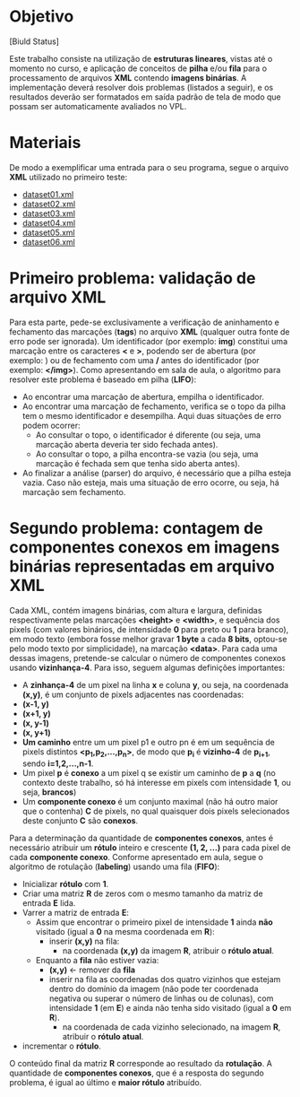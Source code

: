# Objetivo

[Biuld Status]

Este trabalho consiste na utilização de **estruturas lineares**, vistas até o momento no curso, e aplicação de conceitos de 
**pilha** e/ou **fila** para o processamento de arquivos **XML** contendo **imagens binárias**. A implementação deverá 
resolver dois problemas (listados a seguir), e os resultados deverão ser formatados em saída padrão de tela de modo que 
possam ser automaticamente avaliados no VPL.

# Materiais

De modo a exemplificar uma entrada para o seu programa, segue o arquivo **XML** utilizado no primeiro teste:

- [dataset01.xml](https://moodle.ufsc.br/pluginfile.php/2735418/mod_resource/content/1/dataset01.xml)
- [dataset02.xml](https://moodle.ufsc.br/pluginfile.php/2753879/mod_resource/content/2/dataset02.xml)
- [dataset03.xml](https://moodle.ufsc.br/pluginfile.php/2753881/mod_resource/content/2/dataset03.xml)
- [dataset04.xml](https://moodle.ufsc.br/pluginfile.php/2753881/mod_resource/content/2/dataset04.xml)
- [dataset05.xml](https://moodle.ufsc.br/pluginfile.php/2753881/mod_resource/content/2/dataset05.xml)
- [dataset06.xml](https://moodle.ufsc.br/pluginfile.php/2753881/mod_resource/content/2/dataset06.xml)

# Primeiro problema: validação de arquivo XML

Para esta parte, pede-se exclusivamente a verificação de aninhamento e fechamento das marcações (**tags**) no arquivo **XML** (qualquer outra fonte de erro pode ser ignorada). Um identificador (por exemplo: **img**) constitui uma marcação entre os caracteres **<** e **>**, podendo ser de abertura (por exemplo: **<img>**) ou de fechamento com uma **/** antes do identificador (por exemplo: **\</img>**). Como apresentando em sala de aula, o algoritmo para resolver este problema é baseado em pilha (**LIFO**):

- Ao encontrar uma marcação de abertura, empilha o identificador.
- Ao encontrar uma marcação de fechamento, verifica se o topo da pilha tem o mesmo identificador e desempilha. Aqui duas situações de erro podem ocorrer:
  - Ao consultar o topo, o identificador é diferente (ou seja, uma marcação aberta deveria ter sido fechada antes).
  - Ao consultar o topo, a pilha encontra-se vazia (ou seja, uma marcação é fechada sem que tenha sido aberta antes).
- Ao finalizar a análise (parser) do arquivo, é necessário que a pilha esteja vazia. Caso não esteja, mais uma situação de erro ocorre, ou seja, há marcação sem fechamento.

# Segundo problema: contagem de componentes conexos em imagens binárias representadas em arquivo XML

Cada XML, contém imagens binárias, com altura e largura, definidas respectivamente pelas marcações **\<height>** e **\<width>**, e sequência dos pixels (com valores binários, de intensidade **0** para preto ou **1** para branco), em modo texto 
(embora fosse melhor gravar **1 byte** a cada **8 bits**, optou-se pelo modo texto por simplicidade), na marcação **\<data>**. Para 
cada uma dessas imagens, pretende-se calcular o número de componentes conexos usando **vizinhança-4**. Para isso, seguem 
algumas definições importantes:

- A **zinhança-4** de um pixel na linha **x** e coluna **y**, ou seja, na coordenada **(x,y)**, é um conjunto de pixels adjacentes nas coordenadas:
- **(x-1, y)**
- **(x+1, y)**
- **(x, y-1)**
- **(x, y+1)**
- **Um caminho** entre um um pixel p1 e outro pn é em um sequência de pixels distintos **<p<sub>1</sub>,p<sub>2</sub>,...,p<sub>n</sub>>**, de modo que **p<sub>i</sub>** é **vizinho-4** de **p<sub>i+1</sub>**, 
sendo **i=1,2,...,n-1**.
- Um pixel **p** é **conexo** a um pixel q se existir um caminho de **p** a **q** (no contexto deste trabalho, só há interesse em pixels com intensidade **1**, ou seja, **brancos**)
- Um **componente conexo** é um conjunto maximal (não há outro maior que o contenha) **C** de pixels, no qual quaisquer dois 
pixels selecionados deste conjunto **C** são **conexos**.

Para a determinação da quantidade de **componentes conexos**, antes é necessário atribuir um **rótulo** inteiro e crescente **(1, 2, ...)** para cada pixel de cada **componente conexo**. Conforme apresentado em aula, segue o algoritmo de rotulação (**labeling**) usando uma fila (**FIFO**):

- Inicializar **rótulo** com **1**.
- Criar uma matriz **R** de zeros com o mesmo tamanho da matriz de entrada **E** lida.
- Varrer a matriz de entrada **E**:
  - Assim que encontrar o primeiro pixel de intensidade **1** ainda **não** visitado (igual a **0** na mesma coordenada em **R**):
    - inserir **(x,y)** na fila:
      - na coordenada **(x,y)** da imagem **R**, atribuir o **rótulo atual**.
  - Enquanto a **fila** não estiver vazia:
    - **(x,y)** ← remover da **fila**
    - inserir na fila as coordenadas dos quatro vizinhos que estejam dentro do domínio da imagem (não pode ter coordenada negativa ou superar o número de linhas ou de colunas), com intensidade **1** (em **E**) e ainda não tenha sido visitado (igual a **0** em **R**).
      - na coordenada de cada vizinho selecionado, na imagem **R**, atribuir o **rótulo atual**.
- incrementar o **rótulo**.

O conteúdo final da matriz **R** corresponde ao resultado da **rotulação**. A quantidade de **componentes conexos**, que é a resposta do segundo problema, é igual ao último e **maior rótulo** atribuído.

